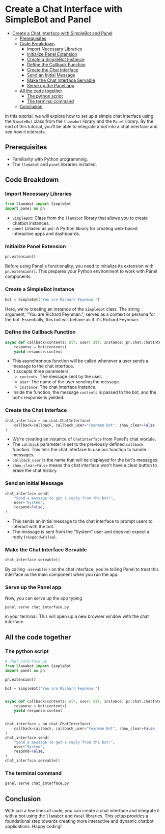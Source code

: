 # Create a Chat Interface with SimpleBot and Panel

- [Create a Chat Interface with SimpleBot and Panel](#create-a-chat-interface-with-simplebot-and-panel)
  - [Prerequisites](#prerequisites)
  - [Code Breakdown](#code-breakdown)
    - [Import Necessary Libraries](#import-necessary-libraries)
    - [Initialize Panel Extension](#initialize-panel-extension)
    - [Create a SimpleBot Instance](#create-a-simplebot-instance)
    - [Define the Callback Function](#define-the-callback-function)
    - [Create the Chat Interface](#create-the-chat-interface)
    - [Send an Initial Message](#send-an-initial-message)
    - [Make the Chat Interface Servable](#make-the-chat-interface-servable)
    - [Serve up the Panel app](#serve-up-the-panel-app)
  - [All the code together](#all-the-code-together)
    - [The python script](#the-python-script)
    - [The terminal command](#the-terminal-command)
  - [Conclusion](#conclusion)

In this tutorial, we will explore how to set up a simple chat interface
using the `SimpleBot` class from the `llamabot` library and the `Panel` library.
By the end of this tutorial,
you'll be able to integrate a bot into a chat interface and see how it interacts.

## Prerequisites

- Familiarity with Python programming.
- The `llamabot` and `panel` libraries installed.

## Code Breakdown

### Import Necessary Libraries

```python
from llamabot import SimpleBot
import panel as pn
```

- `SimpleBot`: Class from the `llamabot` library that allows you to create chatbot instances.
- `panel` (aliased as `pn`): A Python library for creating web-based interactive apps and dashboards.

### Initialize Panel Extension

```python
pn.extension()
```

Before using Panel's functionality, you need to initialize its extension with `pn.extension()`. This prepares your Python environment to work with Panel components.

### Create a SimpleBot Instance

```python
bot = SimpleBot("You are Richard Feynman.")
```

Here, we're creating an instance of the `SimpleBot` class. The string argument, "You are Richard Feynman.", serves as a context or persona for the bot. Essentially, this bot will behave as if it's Richard Feynman.

### Define the Callback Function

```python
async def callback(contents: str, user: str, instance: pn.chat.ChatInterface):
    response = bot(contents)
    yield response.content
```

- This asynchronous function will be called whenever a user sends a message to the chat interface.
- It accepts three parameters:
  - `contents`: The message sent by the user.
  - `user`: The name of the user sending the message.
  - `instance`: The chat interface instance.
- Inside the function, the message `contents` is passed to the bot, and the bot's response is yielded.

### Create the Chat Interface

```python
chat_interface = pn.chat.ChatInterface(
    callback=callback, callback_user="Feynman Bot", show_clear=False
)
```

- We're creating an instance of `ChatInterface` from Panel's chat module.
- The `callback` parameter is set to the previously defined `callback` function. This tells the chat interface to use our function to handle messages.
- `callback_user` is the name that will be displayed for the bot's messages.
- `show_clear=False` means the chat interface won't have a clear button to erase the chat history.

### Send an Initial Message

```python
chat_interface.send(
    "Send a message to get a reply from the bot!",
    user="System",
    respond=False,
)
```

- This sends an initial message to the chat interface to prompt users to interact with the bot.
- The message is sent from the "System" user and does not expect a reply (`respond=False`).

### Make the Chat Interface Servable

```python
chat_interface.servable()
```

By calling `.servable()` on the chat interface,
you're telling Panel to treat this interface as the main component when you run the app.

### Serve up the Panel app

Now, you can serve up the app typing

```bash
panel serve chat_interface.py
```

in your terminal.
This will open up a new browser window with the chat interface.

## All the code together

### The python script

```python
# chat_interface.py
from llamabot import SimpleBot
import panel as pn

pn.extension()

bot = SimpleBot("You are Richard Feynman.")


async def callback(contents: str, user: str, instance: pn.chat.ChatInterface):
    response = bot(contents)
    yield response.content


chat_interface = pn.chat.ChatInterface(
    callback=callback, callback_user="Feynman Bot", show_clear=False
)
chat_interface.send(
    "Send a message to get a reply from the bot!",
    user="System",
    respond=False,
)
chat_interface.servable()
```

### The terminal command

```bash
panel serve chat_interface.py
```

## Conclusion

With just a few lines of code, you can create a chat interface
and integrate it with a bot using the `llamabot` and `Panel` libraries.
This setup provides a foundational step towards creating
more interactive and dynamic chatbot applications.
Happy coding!
